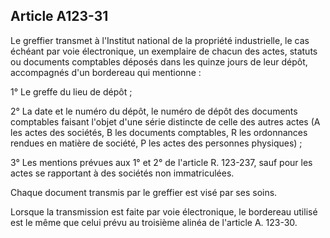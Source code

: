 Article A123-31
----
Le greffier transmet à l'Institut national de la propriété industrielle, le cas
échéant par voie électronique, un exemplaire de chacun des actes, statuts ou
documents comptables déposés dans les quinze jours de leur dépôt, accompagnés
d'un bordereau qui mentionne :

1° Le greffe du lieu de dépôt ;

2° La date et le numéro du dépôt, le numéro de dépôt des documents comptables
faisant l'objet d'une série distincte de celle des autres actes (A les actes des
sociétés, B les documents comptables, R les ordonnances rendues en matière de
société, P les actes des personnes physiques) ;

3° Les mentions prévues aux 1° et 2° de l'article R. 123-237, sauf pour les
actes se rapportant à des sociétés non immatriculées.

Chaque document transmis par le greffier est visé par ses soins.

Lorsque la transmission est faite par voie électronique, le bordereau utilisé
est le même que celui prévu au troisième alinéa de l'article A. 123-30.
